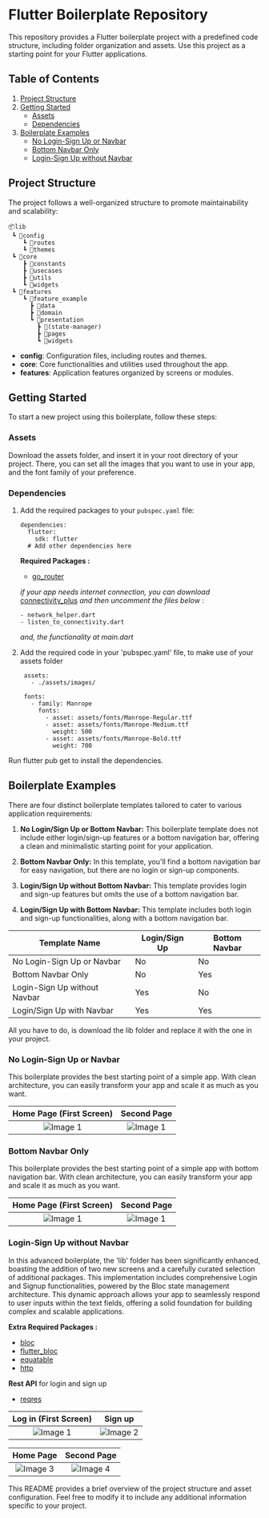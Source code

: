 # Flutter Boilerplate Repository

This repository provides a Flutter boilerplate project with a predefined code structure, including folder organization and assets. Use this project as a starting point for your Flutter applications.

## Table of Contents

1. [Project Structure](#project-structure)
2. [Getting Started](#getting-started)
    - [Assets](#assets)
    - [Dependencies](#dependencies)
3. [Boilerplate Examples](#boilerplate-examples)
    - [No Login-Sign Up or Navbar](#no-login-sign-up-or-navbar)
    - [Bottom Navbar Only](#bottom-navbar-only)
    - [Login-Sign Up without Navbar](#login-sign-up-without-navbar)

## Project Structure

The project follows a well-organized structure to promote maintainability and scalability:

```
📦lib
 ┗ 📂config
    ┗ 📂routes
    ┗ 📂themes
 ┗ 📂core
    ┣ 📂constants
    ┣ 📂usecases
    ┣ 📂utils
    ┗ 📂widgets
 ┗ 📂features
    ┗ 📂feature_example
      ┣ 📂data
      ┣ 📂domain
      ┗ 📂presentation
        ┣ 📂(state-manager)
        ┣ 📂pages
        ┗ 📂widgets
```

- **config**: Configuration files, including routes and themes.
- **core**: Core functionalities and utilities used throughout the app.
- **features**: Application features organized by screens or modules.

## Getting Started

To start a new project using this boilerplate, follow these steps:

### Assets

Download the assets folder, and insert it in your root directory of your project.
There, you can set all the images that you want to use in your app, and the font family of your preference.

### Dependencies

1. Add the required packages to your `pubspec.yaml` file:

   ```
   dependencies:
     flutter:
       sdk: flutter
     # Add other dependencies here
     ```
     
    **Required Packages :**
    - [go_router](https://pub.dev/packages/go_router/install)
    
    *if your app needs internet connection, you can download*
    [connectivity_plus](https://pub.dev/packages/connectivity_plus/install)
    *and then uncomment the files below :*
    ```
    - network_helper.dart
    - listen_to_connectivity.dart
    ```
    *and, the functionality at main.dart*


2. Add the required code in your 'pubspec.yaml' file, to make use of your assets folder

   ```
    assets:
      - ./assets/images/

    fonts:
      - family: Manrope
        fonts:
          - asset: assets/fonts/Manrope-Regular.ttf
          - asset: assets/fonts/Manrope-Medium.ttf
            weight: 500
          - asset: assets/fonts/Manrope-Bold.ttf
            weight: 700
    ```

 Run flutter pub get to install the dependencies.
 
 ## Boilerplate Examples
 
There are four distinct boilerplate templates tailored to cater to various application requirements:

1. **No Login/Sign Up or Bottom Navbar:** This boilerplate template does not include either login/sign-up features or a bottom navigation bar, offering a clean and minimalistic starting point for your application.

2. **Bottom Navbar Only:** In this template, you'll find a bottom navigation bar for easy navigation, but there are no login or sign-up components.

3. **Login/Sign Up without Bottom Navbar:** This template provides login and sign-up features but omits the use of a bottom navigation bar.

4. **Login/Sign Up with Bottom Navbar:** This template includes both login and sign-up functionalities, along with a bottom navigation bar.

| Template Name                | Login/Sign Up | Bottom Navbar |
|------------------------------|---------------|---------------|
| No Login-Sign Up or Navbar   | No            | No            |
| Bottom Navbar Only           | No            | Yes           |
| Login-Sign Up without Navbar | Yes           | No            |
| Login/Sign Up with Navbar    | Yes           | Yes           |



All you have to do, is download the lib folder and replace it with the one in your project.

### No Login-Sign Up or Navbar

This boilerplate provides the best starting point of a simple app. With clean architecture, you can easily transform your app and scale it as much as you want.

|   Home Page (First Screen)   |   Second Page   |
|:-----------------------:|:-----------------------:|
| ![Image 1](https://github.com/Thanasis-Traitsis/flutter-boiler-plates/blob/main/screenshots/no-login-no-navbar/homepage_1.png) | ![Image 1](https://github.com/Thanasis-Traitsis/flutter-boiler-plates/blob/main/screenshots/no-login-no-navbar/secondpage_1.png)|

### Bottom Navbar Only

This boilerplate provides the best starting point of a simple app with bottom navigation bar. With clean architecture, you can easily transform your app and scale it as much as you want.

|   Home Page (First Screen)   |   Second Page   |
|:-----------------------:|:-----------------------:|
| ![Image 1](https://github.com/Thanasis-Traitsis/flutter-boiler-plates/blob/main/screenshots/no-login-no-navbar/homepage_2.png) | ![Image 1](https://github.com/Thanasis-Traitsis/flutter-boiler-plates/blob/main/screenshots/no-login-no-navbar/secondpage_2.png)|

### Login-Sign Up without Navbar

In this advanced boilerplate, the 'lib' folder has been significantly enhanced, boasting the addition of two new screens and a carefully curated selection of additional packages. This implementation includes comprehensive Login and Signup functionalities, powered by the Bloc state management architecture. This dynamic approach allows your app to seamlessly respond to user inputs within the text fields, offering a solid foundation for building complex and scalable applications.

**Extra Required Packages :**
- [bloc](https://pub.dev/packages/bloc/install)
- [flutter_bloc](https://pub.dev/packages/flutter_bloc/install)
- [equatable](https://pub.dev/packages/equatable/install)
- [http](https://pub.dev/packages/http/install)

**Rest API** for login and sign up
- [reqres](https://reqres.in/)

|   Log in (First Screen)   |   Sign up   |
|:-----------------------:|:-----------------------:|
| ![Image 1](https://github.com/Thanasis-Traitsis/flutter-boiler-plates/blob/main/screenshots/no-login-no-navbar/login_1.png) | ![Image 2](https://github.com/Thanasis-Traitsis/flutter-boiler-plates/blob/main/screenshots/no-login-no-navbar/signup_1.png)|

|   Home Page   |   Second Page   |
|:-----------------------:|:-----------------------:|
| ![Image 3](https://github.com/Thanasis-Traitsis/flutter-boiler-plates/blob/main/screenshots/no-login-no-navbar/homepage_3.png) | ![Image 4](https://github.com/Thanasis-Traitsis/flutter-boiler-plates/blob/main/screenshots/no-login-no-navbar/secondpage_3.png)|

This README provides a brief overview of the project structure and asset configuration. Feel free to modify it to include any additional information specific to your project.
